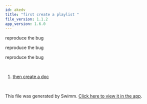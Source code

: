 ```yaml
---
id: akedv
title: "first create a playlist "
file_version: 1.1.2
app_version: 1.6.0
---
```


<!-- Intro - Do not remove this comment -->
reproduce the bug

reproduce the bug

reproduce the bug

<br/>

<!-- Steps - Do not remove this comment -->
1. [then create a doc](then-create-a-doc.xuocu.sw.md)


<br/>

This file was generated by Swimm. [Click here to view it in the app](https://swimm-web-app.web.app/repos/Z2l0aHViJTNBJTNBTm9hUmVwbyUzQSUzQU5vYW96ZXI=/playlists/akedv).
